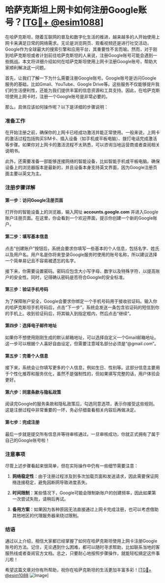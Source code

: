 # 哈萨克斯坦上网卡如何注册Google账号？[[TG💪+ @esim1088](https://t.me/s/esim1088)]

在哈萨克斯坦，随着互联网的普及和数字化生活的推进，越来越多的人开始使用上网卡来满足日常的网络需求。无论是浏览网页、观看视频还是进行社交活动，Google作为全球最大的搜索引擎和应用平台，其重要性不言而喻。然而，对于刚到哈萨克斯坦或者计划前往哈萨克斯坦的人来说，注册Google账号可能会遇到一些挑战。本文将详细介绍如何在哈萨克斯坦使用上网卡注册Google账号，帮助大家顺利解决这一问题。

首先，让我们了解一下为什么需要注册Google账号。Google账号是访问Google服务的基础，比如Gmail、YouTube、Google Drive等。这些服务不仅能够提升我们的生活便利性，还能为我们提供丰富的信息资源和工具支持。因此，在哈萨克斯坦使用上网卡时，注册一个Google账号是非常必要的。

那么，具体应该如何操作呢？以下是详细的步骤说明：

### 准备工作

在开始注册之前，确保你的上网卡已经成功激活并能正常使用。一般来说，上网卡的激活过程包括购买SIM卡、插入设备（如手机或平板电脑）、拨打电话完成激活等步骤。如果你对上网卡的激活流程不太熟悉，可以咨询当地运营商或者查阅相关说明书。

此外，还需要准备一部能够连接网络的智能设备，比如智能手机或平板电脑。确保设备上的浏览器版本是最新的，并且设备本身支持英文界面，因为Google注册页面主要以英文为主。

### 注册步骤详解

#### 第一步：访问Google注册页面

打开你的智能设备上的浏览器，输入网址 **accounts.google.com** 并进入Google账户注册页面。在这里，你会看到一个欢迎界面，提示你创建一个新的Google账户。

#### 第二步：填写基本信息

点击“创建账户”按钮后，系统会要求你填写一些基本的个人信息，包括名字、姓氏以及用户名。用户名是你将来登录Google服务时使用的账号名称，所以建议选择一个简单易记且不容易被遗忘的名字。

接下来，你需要设置密码。密码应包含大小写字母、数字以及特殊字符，以提高账户的安全性。同时，记得确认密码是否符合Google的安全标准。

#### 第三步：验证手机号码

为了保障账户安全，Google会要求你绑定一个手机号码用于接收验证码。输入你的哈萨克斯坦手机号码后，点击“下一步”，系统会发送一条包含验证码的短信到你的手机上。收到验证码后，将其输入到指定框内，然后点击“继续”。

#### 第四步：选择电子邮件地址

如果你不想使用刚刚生成的默认邮箱地址，可以选择自定义一个Gmail邮箱地址。这一步可以根据个人喜好自由设定，但需要注意域名部分必须是“@gmail.com”。

#### 第五步：完善个人信息

接下来，系统会让你填写更多的个人信息，例如生日、性别等。这部分信息主要用于个性化推荐和服务优化，虽然不是强制性的，但如果填写完整的话，用户体验会更好。

#### 第六步：同意条款与隐私政策

阅读完Google的服务条款和隐私政策后，勾选同意选项，表示你接受这些规则。这是注册过程中非常重要的一环，务必仔细查看相关内容后再做决定。

#### 第七步：完成注册

最后一步就是提交所有信息并等待审核通过。一旦审核成功，你就正式拥有了属于自己的Google账号啦！

### 注意事项

尽管上述步骤看起来很简单，但在实际操作中仍有一些细节需要注意：

1. **网络稳定性**：由于注册过程涉及到多次加载页面和发送请求，因此需要保证网络连接稳定，避免因断网导致进度丢失。
   
2. **时间限制**：某些情况下，Google可能会限制新账户的创建频率，因此如果第一次尝试失败，请稍后再试。

3. **备用方案**：如果因为各种原因无法直接通过上网卡完成注册，也可以考虑借助其他地区的代理服务器来绕过限制。

### 结语

通过以上介绍，相信大家都已经掌握了如何在哈萨克斯坦使用上网卡注册Google账号的方法。记住，无论遇到什么困难，都可以随时寻求帮助，比如联系当地的客服热线或者查阅官方文档。总之，只要耐心地按照步骤操作，就能轻松搞定这件事儿啦！

希望这篇文章对你有所帮助，祝你在哈萨克斯坦的生活更加丰富多彩！[[TG💪+ @esim1088](https://t.me/s/esim1088) ![Image](https://i.postimg.cc/4NQfJmqS/Snipaste-2025-05-13-00-14-12.png)]